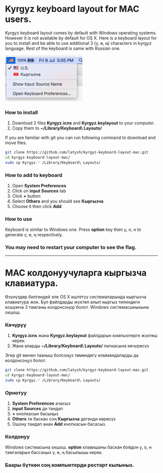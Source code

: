 # Kyrgyz keyboard layout for MAC users.

Kyrgyz keyboard layout comes by default with Windows operating systems. However it is not available by default for OS X. Here is a keyboard layout for you to install and be able to use additional 3 (ү, ө, ң) characters in kyrgyz language. Rest of the keyboard is same with Russian one.

![KG flag](screenshot.png)  

### How to install

1. Download 2 files **Kyrgyz.icns** and **Kyrgyz.keylayout** to your computer. 
2. Copy them to **~/Library/Keyboard\ Layouts/**

If you are familiar with git you can run following command to download and move files.

```sh
git clone https://github.com/latysh/kyrgyz-keyboard-layout-mac.git
cd kyrgyz-keyboard-layout-mac/
sudo cp Kyrgyz.* /Library/Keyboard\ Layouts/
```

### How to add to keyboard 

1. Open **System Preferences**
2. Click on **input Sources** tab
3. Click **+** button
4. Select **Others** and you should see **Кыргызча**
5. Choose it then click **Add**

### How to use
Keyboard is similar to Windows one. Press **option** key then у, о, н to generate ү, ө, ң respectively.

### You may need to restart your computer to see the flag. 


---


# MAC колдонуучуларга кыргызча клавиатура.

Өзүнүздөр билгендей эле OS X иштетүү системаларында кыргызча клавиатура жок. Бул файлдарды жүктөп алып кыргыз тилиндеги кошумча 3 тамганы колдонсоңор болот. Windows системасыныкына окшош.
 
### Көчүрүү

1. **Kyrgyz.icns** жана **Kyrgyz.keylayout** файлдарын компьютерге жүктөш керек. 
2. Жана аларды **~/Library/Keyboard\ Layouts/** папкасына көчүрөсүз

Эгер git менен тааныш болсоңуз төмөндөгү коммандаларды да колдонсоңуз болот.

```sh
git clone https://github.com/latysh/kyrgyz-keyboard-layout-mac.git
cd kyrgyz-keyboard-layout-mac/
sudo cp Kyrgyz.* /Library/Keyboard\ Layouts/
```

### Орнотуу

1. **System Preferences** ачасыз
2. **input Sources** ди тандап
3. **+** кнопкасын басыңыз
4. **Others** ти баскан соң **Кыргызча** дегенди көрөсүз
5. Ошону тандап анан **Add** кнопкасын басасыз.

### Колдонуу
Windows систмасына окшош. **option** клавишаны баскан бойдон у, о, н тамгаларын бассаңыз ү, ө, ң басылышы керек.

### Баары бүткөн соң компьютерди рестарт кылыныз.